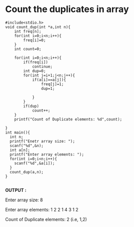 # Count the duplicates in array 

`````
#include<stdio.h>
void count_dup(int *a,int n){
    int freq[n];
    for(int i=0;i<n;i++){
        freq[i]=0;
    }
    int count=0;
    
    for(int i=0;i<n;i++){
        if(freq[i])
            continue;
        int dup=0;
        for(int j=i+1;j<n;j++){
            if(a[i]==a[j]){
                freq[j]=1;
                dup=1;
               
            }
        }
        if(dup)
            count++;
    }
    printf("Count of Duplicate elements: %d",count);

}
int main(){
  int n;
  printf("Enetr array size: ");
  scanf("%d",&n);
  int a[n];
  printf("Enter array elements: ");
  for(int i=0;i<n;i++){
    scanf("%d",&a[i]);
  }
  count_dup(a,n);
}
  
`````

__OUTPUT :__

Enter array size: 8

Enter array elements: 1 2 2 1 4 3 1 2

Count of Duplicate elements: 2  (i.e, 1,2)
